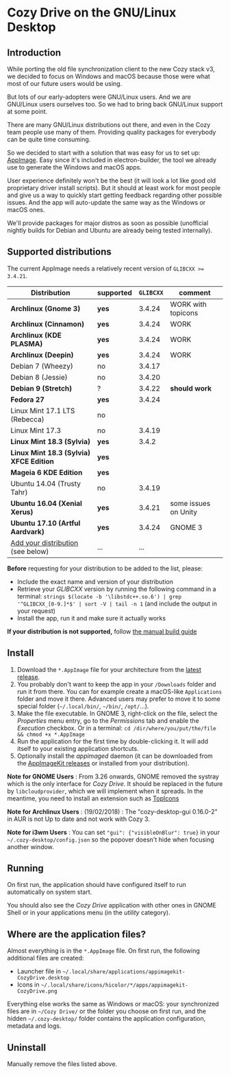 # Cozy Drive on the GNU/Linux Desktop

## Introduction

While porting the old file synchronization client to the new Cozy stack v3, we
decided to focus on Windows and macOS because those were what most of our future
users would be using.

But lots of our early-adopters were GNU/Linux users. And we are GNU/Linux users
ourselves too. So we had to bring back GNU/Linux support at some point.

There are many GNU/Linux distributions out there, and even in the Cozy team
people use many of them. Providing quality packages for everybody can be quite
time consuming.

So we decided to start with a solution that was easy for us to set up:
[AppImage][AppImage]. Easy since it's included in electron-builder,
the tool we already use to generate the Windows and macOS apps.

User experience definitely won't be the best (it will look a lot like good old
proprietary driver install scripts). But it should at least work for most people
and give us a way to quickly start getting feedback regarding other possible
issues. And the app will auto-update the same way as the Windows or macOS ones.

We'll provide packages for major distros as soon as possible (unofficial
nightly builds for Debian and Ubuntu are already being tested internally).

## Supported distributions

The current AppImage needs a relatively recent version of `GLIBCXX >= 3.4.21`.

| Distribution                              | supported | `GLIBCXX` | comment               |
| ----------------------------------------- | --------- | --------- | --------------------- |
| **Archlinux (Gnome 3)**                   | **yes**   | 3.4.24    | WORK with topicons    |
| **Archlinux (Cinnamon)**                  | **yes**   | 3.4.24    | WORK                  |
| **Archlinux (KDE PLASMA)**                | **yes**   | 3.4.24    | WORK                  |
| **Archlinux (Deepin)**                    | **yes**   | 3.4.24    | WORK                  |
| Debian 7 (Wheezy)                         | no        | 3.4.17    |                       |
| Debian 8 (Jessie)                         | no        | 3.4.20    |                       |
| **Debian 9 (Stretch)**                    | ?         | 3.4.22    | **should work**       |
| **Fedora 27**                             | **yes**   | 3.4.24    |                       |
| Linux Mint 17.1 LTS (Rebecca)             | no        |           |                       |
| Linux Mint 17.3                           | no        | 3.4.19    |                       |
| **Linux Mint 18.3 (Sylvia)**              | **yes**   | 3.4.2     |                       |
| **Linux Mint 18.3 (Sylvia) XFCE Edition** | **yes**   |           |                       |
| **Mageia 6 KDE Edition**                  | **yes**   |           |                       |
| Ubuntu 14.04 (Trusty Tahr)                | no        | 3.4.19    |                       |
| **Ubuntu 16.04 (Xenial Xerus)**           | **yes**   | 3.4.21    | some issues on Unity  |
| **Ubuntu 17.10 (Artful Aardvark)**        | **yes**   | 3.4.24    | GNOME 3               |
| [Add your distribution][Edit] (see below) | ...       | ...       |                       |

**Before** requesting for your distribution to be added to the list, please:

- Include the exact name and version of your distribution
- Retrieve your *GLIBCXX*  version by running the following command in a
  terminal:
  `strings $(locate -b '\libstdc++.so.6') | grep '^GLIBCXX_[0-9.]*$' | sort -V | tail -n 1`
  (and include the output in your request)
- Install the app, run it and make sure it actually works

**If your distribution is not supported,** follow [the manual build guide][Build]

## Install

1. Download the `*.AppImage` file for your architecture from the
   [latest release][Latest].
2. You probably don't want to keep the app in your `/Downloads` folder and run
   it from there. You can for example create a macOS-like `Applications` folder
   and move it there. Advanced users may prefer to move it to some special
   folder (`~/.local/bin/`, `~/bin/`, `/opt/`...).
3. Make the file executable. In GNOME 3, right-click on the file, select the
   *Properties* menu entry, go to the *Permissions* tab and enable the
   *Execution* checkbox. Or in a terminal:
   `cd /dir/where/you/put/the/file && chmod +x *.AppImage`
4. Run the application for the first time by double-clicking it. It will add
   itself to your existing application shortcuts.
5. Optionally install the *appimaged* daemon (it can be downloaded from the
   [AppImageKit releases][AppImageKitReleases] or installed from your
   distribution).

**Note for GNOME Users** : From 3.26 onwards, GNOME removed the systray which is the only interface for *Cozy Drive*. It should be replaced in the future by `libcloudprovider`, which we will implement when it spreads. In the meantime, you need to install an extension such as [TopIcons][TopIcons]

**Note for Archlinux Users** : (19/02/2018) : The "cozy-desktop-gui 0.16.0-2" in AUR is not Up to date and not work with Cozy 3.

**Note for i3wm Users** : You can set `"gui": {"visibleOnBlur": true}` in your `~/.cozy-desktop/config.json` so the popover doesn't hide when focusing another
window.

## Running

On first run, the application should have configured itself to run automatically
on system start.

You should also see the *Cozy Drive* application with other ones in GNOME Shell
or in your applications menu (in the *utility* category).

## Where are the application files?

Almost everything is in the `*.AppImage` file. On first run, the following
additional files are created:

- Launcher file in `~/.local/share/applications/appimagekit-CozyDrive.desktop`
- Icons in `~/.local/share/icons/hicolor/*/apps/appimagekit-CozyDrive.png`

Everything else works the same as Windows or macOS: your synchronized files are
in `~/Cozy Drive/` or the folder you choose on first run, and the hidden
`~/.cozy-desktop/` folder contains the application configuration, metadata and
logs.

## Uninstall

Manually remove the files listed above.

[AppImage]: https://appimage.org/
[AppImageKitReleases]: https://github.com/AppImage/AppImageKit/releases
[Build]: ./build.md
[Edit]: https://github.com/cozy-labs/cozy-desktop/edit/master/doc/usage/linux.md
[Latest]: https://github.com/cozy-labs/cozy-desktop/releases/latest
[TopIcons]: https://extensions.gnome.org/extension/1031/topicons/
